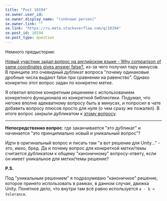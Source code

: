 ```yaml
---
title: "Post 10194"
se.owner.user_id: 
se.owner.display_name: "(unknown person)"
se.owner.link: ""
se.link: "https://ru.meta.stackoverflow.com/q/10194"
se.post_id: 10194
se.post_type: question
---
```

<p>Немного предыстории:</p>

<p><a href="https://ru.stackoverflow.com/questions/1085877/%D0%9F%D0%BE%D1%87%D0%B5%D0%BC%D1%83-%D1%81%D1%80%D0%B0%D0%B2%D0%BD%D0%B5%D0%BD%D0%B8%D0%B5-%D0%BE%D0%B4%D0%B8%D0%BD%D0%B0%D0%BA%D0%BE%D0%B2%D1%8B%D1%85-%D1%87%D0%B8%D1%81%D0%B5%D0%BB-%D0%B2%D1%8B%D0%B4%D0%B0%D0%B5%D1%82-false">Новый участник задал вопрос на английском языке - Why comparison of same coordinates gives answer false?</a>, из-за чего получил пару минусов. В принципе это очевидный дубликат вопроса "почему одинаковые дробные числа выдают false при сравнении на равенство". Однако конкретно этот вопрос задан по конкретно метке.</p>

<p>Я ответил вполне конкретным решением с использованием конкретного функционала из конкретной библиотеки. Подумал, что негоже вполне адекватному вопросу быть в минусах, и попросил в чате добавить вопросу плюсов просто для нуля (о чем сразу же пожалел). В итоге вопрос закрыли дубликатом к <a href="https://ru.stackoverflow.com/questions/417453/%D0%92%D1%8B%D1%87%D0%B8%D1%81%D0%BB%D0%B5%D0%BD%D0%B8%D1%8F-%D0%BD%D0%B0-%D1%87%D0%B8%D1%81%D0%BB%D0%B0%D1%85-%D1%81-%D0%BF%D0%BB%D0%B0%D0%B2%D0%B0%D1%8E%D1%89%D0%B5%D0%B9-%D1%82%D0%BE%D1%87%D0%BA%D0%BE%D0%B9-%D0%BD%D0%B5-%D1%80%D0%B0%D0%B1%D0%BE%D1%82%D0%B0%D1%8E%D1%82">этому вопросу</a>.</p>

<hr>

<p><strong>Непосредственно вопрос</strong>: где заканчивается "это дубликат" и начинается "это принципиально новый и уникальный вопрос"?</p>

<p>Идти в оригинальный вопрос и писать там "а вот решение для Unity..." - это, имхо, бред.
Да и почему вопрос для конкретной метки/темы считается дубликатом к общему "каноничному" вопросу-ответу, если он имеет уникальное для метки/темы решение?</p>

<p><strong>P.S.</strong></p>

<p>Под "уникальным решением" я подразумеваю "каноничное" решение, которое принято использовать в рамках, в данном случае, движка Unity. Понятное дело, что внутри там всё равно используется <code>a - b &lt; tolerance</code>.</p>

